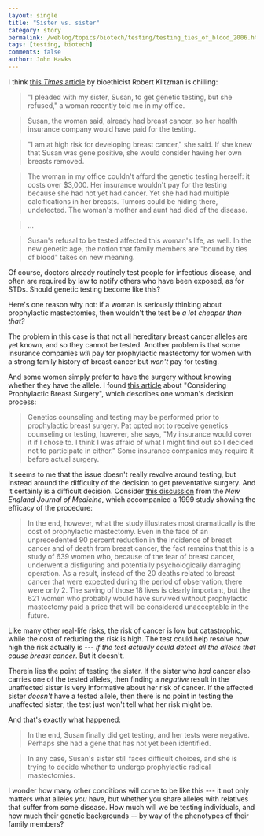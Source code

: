 ```yaml
---
layout: single 
title: "Sister vs. sister" 
category: story
permalink: /weblog/topics/biotech/testing/testing_ties_of_blood_2006.html
tags: [testing, biotech] 
comments: false 
author: John Hawks 
---
```



<p>
I think <a href="http://www.nytimes.com/2006/01/17/health/17case.html">this <i>Times</i> article</a> by bioethicist Robert Klitzman is chilling: 
</p>

<blockquote>"I pleaded with my sister, Susan, to get genetic testing, but she refused," a woman recently told me in my office.</blockquote>

<blockquote>Susan, the woman said, already had breast cancer, so her health insurance company would have paid for the testing.</blockquote>

<blockquote>"I am at high risk for developing breast cancer," she said. If she knew that Susan was gene positive, she would consider having her own breasts removed.</blockquote>

<blockquote>The woman in my office couldn't afford the genetic testing herself: it costs over $3,000. Her insurance wouldn't pay for the testing because she had not yet had cancer. Yet she had had multiple calcifications in her breasts. Tumors could be hiding there, undetected. The woman's mother and aunt had died of the disease.</blockquote>

<blockquote>...</blockquote>

<blockquote>Susan's refusal to be tested affected this woman's life, as well. In the new genetic age, the notion that family members are "bound by ties of blood" takes on new meaning.</blockquote>

<p>
Of course, doctors already routinely test people for infectious disease, and often are required by law to notify others who have been exposed, as for STDs. Should genetic testing become like this?
</p>

<p>
Here's one reason why not: if a woman is seriously thinking about prophylactic mastectomies, then wouldn't the test be <i>a lot cheaper than that?</i>
</p>

<p>
The problem in this case is that not all hereditary breast cancer alleles are yet known, and so they cannot be tested. Another problem is that some insurance companies <i>will</i> pay for prophylactic mastectomy for women with a strong family history of breast cancer but <i>won't</i> pay for testing.
</p>

<p>
And some women simply prefer to have the surgery without knowing whether they have the allele. I found <a href="http://www.thebreastcaresite.com/EEndCom/USAmoena/Homepage.nsf/0/d69ddc85c2de90b285256e3000773315?OpenDocument">this article</a> about "Considering Prophylactic Breast Surgery", which describes one woman's decision process: 
</p>

<blockquote>Genetics counseling and testing may be performed prior to prophylactic breast surgery. Pat opted not to receive genetics counseling or testing, however, she says, "My insurance would cover it if I chose to. I think I was afraid of what I might find out so I decided not to participate in either." Some insurance companies may require it before actual surgery. </blockquote>

<p>
It seems to me that the issue doesn't really revolve around testing, but instead around the difficulty of the decision to get preventative surgery. And it certainly is a difficult decision. Consider <a href="http://content.nejm.org/cgi/content/full/340/2/137">this discussion</a> from the <i>New England Journal of Medicine</i>, which accompanied a 1999 study showing the efficacy of the procedure: 
</p>

<blockquote> In the end, however, what the study illustrates most dramatically is the cost of prophylactic mastectomy. Even in the face of an unprecedented 90 percent reduction in the incidence of breast cancer and of death from breast cancer, the fact remains that this is a study of 639 women who, because of the fear of breast cancer, underwent a disfiguring and potentially psychologically damaging operation. As a result, instead of the 20 deaths related to breast cancer that were expected during the period of observation, there were only 2. The saving of those 18 lives is clearly important, but the 621 women who probably would have survived without prophylactic mastectomy paid a price that will be considered unacceptable in the future.</blockquote>

<p>
Like many other real-life risks, the risk of cancer is low but catastrophic, while the cost of reducing the risk is high. The test could help resolve how high the risk actually is --- <i>if the test actually could detect all the alleles that cause breast cancer</i>. But it doesn't. 
</p>

<p>
Therein lies the point of testing the sister. If the sister who <i>had</i> cancer also carries one of the tested alleles, then finding a <i>negative</i> result in the unaffected sister is very informative about her risk of cancer. If the affected sister <i>doesn't</i> have a tested allele, then there is no point in testing the unaffected sister; the test just won't tell what her risk might be. 
</p>

<p>
And that's exactly what happened: 
</p>

<blockquote>In the end, Susan finally did get testing, and her tests were negative. Perhaps she had a gene that has not yet been identified.</blockquote>

<blockquote>In any case, Susan's sister still faces difficult choices, and she is trying to decide whether to undergo prophylactic radical mastectomies.</blockquote>

<p>
I wonder how many other conditions will come to be like this --- it not only matters what alleles <i>you</i> have, but whether you share alleles with relatives that suffer from some disease. How much will we be testing individuals, and how much their genetic backgrounds -- by way of the phenotypes of their family members? 
</p>


